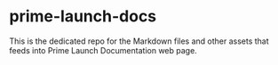 # prime-launch-docs
This is the dedicated repo for the Markdown files and other assets that feeds into Prime Launch Documentation web page.
